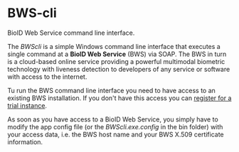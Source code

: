 BWS-cli
=======

BioID Web Service command line interface.

The *BWScli* is a simple Windows command line interface that executes a single command at a **BioID Web Service** (BWS) via SOAP.
The BWS in turn is a cloud-based online service providing a powerful multimodal biometric technology with liveness detection to developers of any service or software with access to the internet.

Tu run the BWS command line interface you need to have access to an existing BWS installation. If you don't have this access you can [register for a trial instance](https://playground.bioid.com/BioIDCloudService/TrialInstanceRequisition).

As soon as you have access to a BioID Web Service, you simply have to modify the app config file (or the *BWScli.exe.config* in the bin folder) with your access data, i.e. the BWS host name and your BWS X.509 certificate information.

